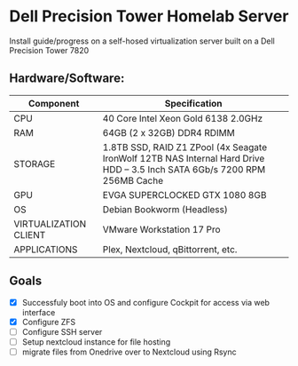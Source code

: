 # Dell Precision Tower Homelab Server
Install guide/progress on a self-hosed virtualization server built on a Dell Precision Tower 7820

## Hardware/Software:

| Component | Specification |
|-----------|---------------|
|CPU|40 Core Intel Xeon Gold 6138 2.0GHz|
|RAM| 64GB (2 x 32GB) DDR4 RDIMM|
|STORAGE| 1.8TB SSD, RAID Z1 ZPool (4x Seagate IronWolf 12TB NAS Internal Hard Drive HDD – 3.5 Inch SATA 6Gb/s 7200 RPM 256MB Cache |
|GPU| EVGA SUPERCLOCKED GTX 1080 8GB|
|OS|Debian Bookworm (Headless)|
|VIRTUALIZATION CLIENT|VMware Workstation 17 Pro|
| APPLICATIONS | Plex, Nextcloud, qBittorrent, etc. |

## Goals
- [x] Successfuly boot into OS and configure Cockpit for access via web interface
- [x] Configure ZFS
- [ ] Configure SSH server
- [ ] Setup nextcloud instance for file hosting
- [ ] migrate files from Onedrive over to Nextcloud using Rsync
